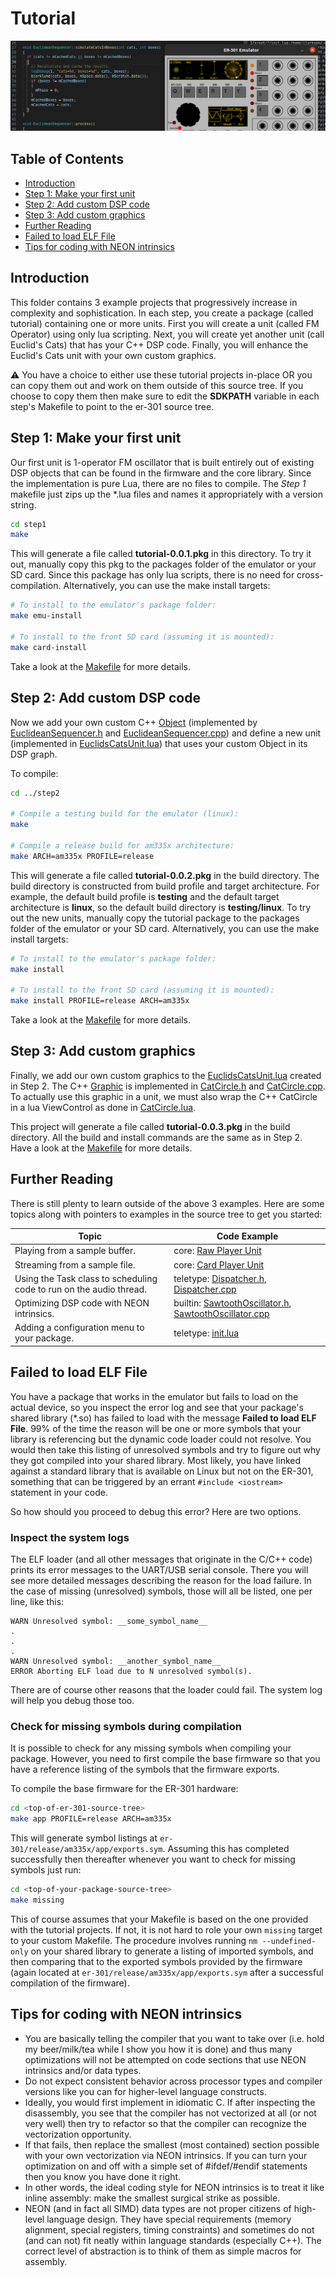 # Tutorial

![](tutorial-screenshot.png)

## Table of Contents

  * [Introduction](#introduction)
  * [Step 1: Make your first unit](#step-1-make-your-first-unit)
  * [Step 2: Add custom DSP code](#step-2-add-custom-dsp-code)
  * [Step 3: Add custom graphics](#step-3-add-custom-graphics)
  * [Further Reading](#further-reading)
  * [Failed to load ELF File](#failed-to-load-elf-file)
  * [Tips for coding with NEON intrinsics](#tips-for-coding-with-neon-intrinsics)

## Introduction

This folder contains 3 example projects that progressively increase in complexity and sophistication.  In each step, you create a package (called tutorial) containing one or more units.  First you will create a unit (called FM Operator) using only lua scripting.  Next, you will create yet another unit (call Euclid's Cats) that has your C++ DSP code.  Finally, you will enhance the Euclid's Cats unit with your own custom graphics.

:warning: You have a choice to either use these tutorial projects in-place OR you can copy them out and work on them outside of this source tree.  If you choose to copy them then make sure to edit the **SDKPATH** variable in each step's Makefile to point to the er-301 source tree.

## Step 1: Make your first unit

Our first unit is 1-operator FM oscillator that is built entirely out of existing DSP objects that can be found in the firmware and the core library.  Since the implementation is pure Lua, there are no files to compile.  The *Step 1* makefile just zips up the *.lua files and names it appropriately with a version string.  

```bash
cd step1
make
```

This will generate a file called **tutorial-0.0.1.pkg** in this directory.  To try it out, manually copy this pkg to the packages folder of the emulator or your SD card.  Since this package has only lua scripts, there is no need for cross-compilation.  Alternatively, you can use the make install targets:

```bash
# To install to the emulator's package folder:
make emu-install

# To install to the front SD card (assuming it is mounted):
make card-install
```

Take a look at the [Makefile](step1/Makefile) for more details.

## Step 2: Add custom DSP code

Now we add your own custom C++ [Object](../od/objects/Object.h) (implemented by [EuclideanSequencer.h](step2/EuclideanSequencer.h) and [EuclideanSequencer.cpp](step2/EuclideanSequencer.cpp)) and define a new unit (implemented in [EuclidsCatsUnit.lua](step3/EuclidsCatsUnit.lua)) that uses your custom Object in its DSP graph.

To compile:
```bash
cd ../step2

# Compile a testing build for the emulator (linux):
make

# Compile a release build for am335x architecture:
make ARCH=am335x PROFILE=release
```

This will generate a file called **tutorial-0.0.2.pkg** in the build directory.  The build directory is constructed from build profile and target architecture.  For example, the default build profile is **testing** and the default target architecture is **linux**, so the default build directory is **testing/linux**.  To try out the new units, manually copy the tutorial package to the packages folder of the emulator or your SD card.  Alternatively, you can use the make install targets:

```bash
# To install to the emulator's package folder:
make install

# To install to the front SD card (assuming it is mounted):
make install PROFILE=release ARCH=am335x
```

Take a look at the [Makefile](step2/Makefile) for more details.

## Step 3: Add custom graphics

Finally, we add our own custom graphics to the [EuclidsCatsUnit.lua](step3/EuclidsCatsUnit.lua) created in Step 2.  The C++ [Graphic](../od/graphics/Graphic.h) is implemented in [CatCircle.h](step3/CatCircle.h) and [CatCircle.cpp](step3/CatCircle.cpp).  To actually use this graphic in a unit, we must also wrap the C++ CatCircle in a lua ViewControl as done in [CatCircle.lua](step3/CatCircle.lua).

This project will generate a file called **tutorial-0.0.3.pkg** in the build directory.  All the build and install commands are the same as in Step 2.  Have a look at the [Makefile](step3/Makefile) for more details.

## Further Reading

There is still plenty to learn outside of the above 3 examples.  Here are some topics along with pointers to examples in the source tree to get you started:

| Topic | Code Example |
| --- | ----------- |
| Playing from a sample buffer. | core: [Raw Player Unit](../mods/core/assets/Player/Raw.lua) |
| Streaming from a sample file. | core: [Card Player Unit](../mods/core/assets/File/CardPlayerUnit.lua) |
| Using the Task class to scheduling code to run on the audio thread. | teletype: [Dispatcher.h](../mods/teletype/Dispatcher.h), [Dispatcher.cpp](../mods/teletype/Dispatcher.cpp) |
| Optimizing DSP code with NEON intrinsics. | builtin: [SawtoothOscillator.h](../mods/core/objects/oscillators/SawtoothOscillator.h), [SawtoothOscillator.cpp](../mods/core/objects/oscillators/SawtoothOscillator.cpp) |
| Adding a configuration menu to your package. | teletype: [init.lua](../mods/teletype/assets/init.lua) |

## Failed to load ELF File
You have a package that works in the emulator but fails to load on the actual device, so you inspect the error log and see that your package's shared library (*.so) has failed to load with the message **Failed to load ELF File**.  99% of the time the reason will be one or more symbols that your library is referencing but the dynamic code loader could not resolve.  You would then take this listing of unresolved symbols and try to figure out why they got compiled into your shared library.  Most likely, you have linked against a standard library that is available on Linux but not on the ER-301, something that can be triggered by an errant ```#include <iostream>``` statement in your code.

So how should you proceed to debug this error?  Here are two options.

### Inspect the system logs
The ELF loader (and all other messages that originate in the C/C++ code) prints its error messages to the UART/USB serial console.  There you will see more detailed messages describing the reason for the load failure.  In the case of missing (unresolved) symbols, those will all be listed, one per line, like this:

```
WARN Unresolved symbol: __some_symbol_name__
.
.
.
WARN Unresolved symbol: __another_symbol_name__
ERROR Aborting ELF load due to N unresolved symbol(s).
```

There are of course other reasons that the loader could fail.  The system log will help you debug those too.

### Check for missing symbols during compilation
It is possible to check for any missing symbols when compiling your package.  However, you need to first compile the base firmware so that you have a reference listing of the symbols that the firmware exports.  

To compile the base firmware for the ER-301 hardware:

```bash
cd <top-of-er-301-source-tree>
make app PROFILE=release ARCH=am335x
```

This will generate symbol listings at ```er-301/release/am335x/app/exports.sym```.  Assuming this has completed successfully then thereafter whenever you want to check for missing symbols just run:

```bash
cd <top-of-your-package-source-tree>
make missing
```

This of course assumes that your Makefile is based on the one provided with the tutorial projects.  If not, it is not hard to role your own ```missing``` target to your custom Makefile.  The procedure involves running ```nm --undefined-only``` on your shared library to generate a listing of imported symbols, and then comparing that to the exported symbols provided by the firmware (again located at ```er-301/release/am335x/app/exports.sym``` after a successful compilation of the firmware).

## Tips for coding with NEON intrinsics

* You are basically telling the compiler that you want to take over (i.e. hold my beer/milk/tea while I show you how it is done) and thus many optimizations will not be attempted on code sections that use NEON intrinsics and/or data types.
* Do not expect consistent behavior across processor types and compiler versions like you can for higher-level language constructs.
* Ideally, you would first implement in idiomatic C. If after inspecting the disassembly, you see that the compiler has not vectorized at all (or not very well) then try to refactor so that the compiler can recognize the vectorization opportunity.
* If that fails, then replace the smallest (most contained) section possible with your own vectorization via NEON intrinsics. If you can turn your optimization on and off with a simple set of #ifdef/#endif statements then you know you have done it right.
* In other words, the ideal coding style for NEON intrinsics is to treat it like inline assembly: make the smallest surgical strike as possible.
* NEON (and in fact all SIMD) data types are not proper citizens of high-level language design. They have special requirements (memory alignment, special registers, timing constraints) and sometimes do not (and can not) fit neatly within language standards (especially C++). The correct level of abstraction is to think of them as simple macros for assembly.
